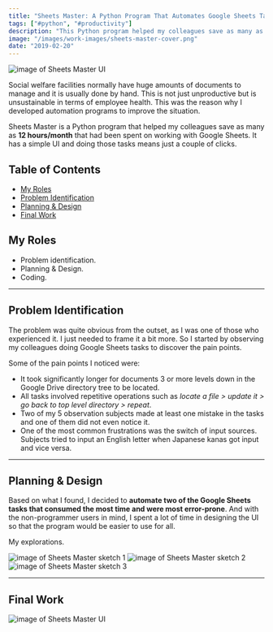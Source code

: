 ```yaml
---
title: "Sheets Master: A Python Program That Automates Google Sheets Tasks"
tags: ["#python", "#productivity"]
description: "This Python program helped my colleagues save as many as 12 hours/month that had been spent on working with Google Sheets."
image: "/images/work-images/sheets-master-cover.png"
date: "2019-02-20"
---
```


![image of Sheets Master UI](/images/work-images/sheets-master.png)

Social welfare facilities normally have huge amounts of documents to manage and it is usually done by hand. This is not just unproductive but is unsustainable in terms of employee health. This was the reason why I developed automation programs to improve the situation.

Sheets Master is a Python program that helped my colleagues save as many as **12 hours/month** that had been spent on working with Google Sheets. It has a simple UI and doing those tasks means just a couple of clicks.

## Table of Contents

- [My Roles](#my-roles)
- [Problem Identification](#problem-identification)
- [Planning & Design](#planning--design)
- [Final Work](#final-work)

## My Roles

- Problem identification.
- Planning & Design.
- Coding.

___

## Problem Identification

The problem was quite obvious from the outset, as I was one of those who experienced it. I just needed to frame it a bit more. So I started by observing my colleagues doing Google Sheets tasks to discover the pain points.

Some of the pain points I noticed were:

- It took significantly longer for documents 3 or more levels down in the Google Drive directory tree to be located.
- All tasks involved repetitive operations such as *locate a file > update it > go back to top level directory > repeat*.
- Two of my 5 observation subjects made at least one mistake in the tasks and one of them did not even notice it.
- One of the most common frustrations was the switch of input sources. Subjects tried to input an English letter when Japanese kanas got input and vice versa.

---

## Planning & Design

Based on what I found, I decided to **automate two of the Google Sheets tasks that consumed the most time and were most error-prone**. And with the non-programmer users in mind, I spent a lot of time in designing the UI so that the program would be easier to use for all.

My explorations.

![image of Sheets Master sketch 1](/images/work-images/sheets-master-sketch1.jpg)
![image of Sheets Master sketch 2](/images/work-images/sheets-master-sketch2.jpg)
![image of Sheets Master sketch 3](/images/work-images/sheets-master-sketch3.jpg)

___

## Final Work

![image of Sheets Master UI](/images/work-images/sheets-master.png)